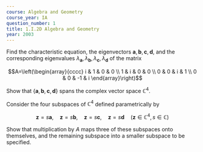 ```yaml
---
course: Algebra and Geometry
course_year: IA
question_number: 1
title: 1.I.2D Algebra and Geometry
year: 2003
---
```



Find the characteristic equation, the eigenvectors $\mathbf{a}, \mathbf{b}, \mathbf{c}, \mathbf{d}$, and the corresponding eigenvalues $\lambda_{\mathbf{a}}, \lambda_{\mathbf{b}}, \lambda_{\mathbf{c}}, \lambda_{\mathbf{d}}$ of the matrix

$$A=\left(\begin{array}{cccc}
i & 1 & 0 & 0 \\
1 & i & 0 & 0 \\
0 & 0 & i & 1 \\
0 & 0 & -1 & i
\end{array}\right)$$

Show that $\{\mathbf{a}, \mathbf{b}, \mathbf{c}, \mathbf{d}\}$ spans the complex vector space $\mathbb{C}^{4}$.

Consider the four subspaces of $\mathbb{C}^{4}$ defined parametrically by

$$\mathbf{z}=s \mathbf{a}, \quad \mathbf{z}=s \mathbf{b}, \quad \mathbf{z}=s \mathbf{c}, \quad \mathbf{z}=s \mathbf{d} \quad\left(\mathbf{z} \in \mathbb{C}^{4}, s \in \mathbb{C}\right)$$

Show that multiplication by $A$ maps three of these subspaces onto themselves, and the remaining subspace into a smaller subspace to be specified.